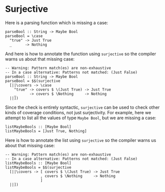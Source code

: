 # Surjective

Here is a parsing function which is missing a case:

    parseBool :: String -> Maybe Bool
    parseBool = \case
      "true" -> Just True
      _      -> Nothing

And here is how to annotate the function using `surjective` so the compiler
warns us about that missing case:

    -- Warning: Pattern match(es) are non-exhaustive
    -- In a case alternative: Patterns not matched: (Just False)
    parseBool :: String -> Maybe Bool
    parseBool = $$(surjective
      [||\covers -> \case
        "true" -> covers $ \(Just True) -> Just True
        _      -> covers $ \Nothing     -> Nothing
      ||])

Since the check is entirely syntactic, `surjective` can be used to check other
kinds of coverage conditions, not just surjectivity. For example, here we
attempt to list all the values of type `Maybe Bool`, but we are missing a case:

    listMaybeBools :: [Maybe Bool]
    listMaybeBools = [Just True, Nothing]

Here is how to annotate the list using `surjective` so the compiler warns us
about that missing case:

    -- Warning: Pattern match(es) are non-exhaustive
    -- In a case alternative: Patterns not matched: (Just False)
    listMaybeBools :: [Maybe Bool]
    listMaybeBools = $$(surjective
      [||\covers -> [ covers $ \(Just True) -> Just True
                    , covers $ \Nothing     -> Nothing
                    ]
      ||])
